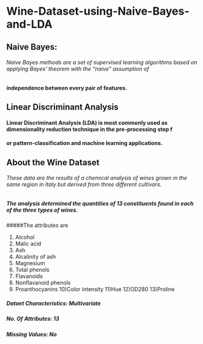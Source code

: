  # Wine-Dataset-using-Naive-Bayes-and-LDA
 
 ## Naive Bayes:
 
 ###### Naive Bayes methods are a set of supervised learning algorithms based on applying Bayes’ theorem with the “naive” assumption of 
 #### independence between every pair of features.
 
 
 ## Linear Discriminant Analysis
 #### Linear Discriminant Analysis (LDA) is most commonly used as dimensionality reduction technique in the pre-processing step f
 #### or pattern-classification and machine learning applications. 
 
 
 ## About the Wine Dataset
 
 ###### These data are the results of a chemical analysis of wines grown in the same region in Italy but derived from three different cultivars. 
 ##### The analysis determined the quantities of 13 constituents found in each of the three types of wines. 
 
 
 #####The attributes are
 
1) Alcohol 
2) Malic acid 
3) Ash 
4) Alcalinity of ash 
5) Magnesium 
6) Total phenols 
7) Flavanoids 
8) Nonflavanoid phenols 
9) Proanthocyanins 
10)Color intensity 
11)Hue 
12)OD280
13)Proline 


##### Dataet Characteristics: Multivariate
##### No. Of Attributes: 13
##### Missing Values: No

